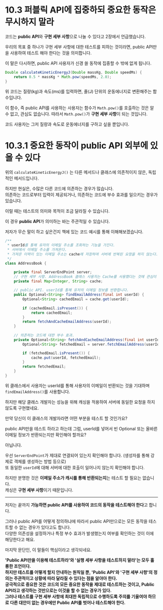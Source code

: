 # 10.3 퍼블릭 API에 집중하되 중요한 동작은 무시하지 말라

코드는 **public API**와 **구현 세부 사항**으로 나눌 수 있다고 2장에서 언급했습니다.

우리의 목표 중 하나가 구현 세부 사항에 대한 테스트를 피하는 것이라면, public API만을 사용하여 테스트 해야 한다는 것을 의미합니다.

이 말은 다시하면, public API 사용자가 신경 쓸 동작에 집중할 수 밖에 없게 됩니다.

```java
Double calculateKineticEnergyJ(Double massKg, Double speedMs) {
    return 0.5 * massKg * Math.pow(speedMs, 2.0);
}
```

위 코드는 질량(kg)과 속도(ms)를 입력하면, 줄(J) 단위의 운동에너지로 변환해주는 함수입니다.

이 함수, 즉 public API를 사용하는 사용자는 함수가 `Math.pow()`를 호출하는 것은 알 수 없고, 관심도 없습니다. 따라서 `Math.pow()`가 **구현 세부 사항**이 되는 것입니다.

코드 사용자는 그저 질량과 속도로 운동에너지를 구하고 싶을 뿐입니다.

# 10.3.1 중요한 동작이 public API 외부에 있을 수 있다

위의 `calculateKineticEnergyJ()` 는 다른 메서드나 클래스에 의존적이지 않은, 독립적인 메서드입니다.

하지만 현실은, 수많은 다른 코드에 의존하는 경우가 많습니다.<br>
의존하는 코드로부터 입력이 제공되거나, 의존하는 코드에 부수 효과를 일으키는 경우가 있습니다.

이럴 때는 테스트의 의미와 목적이 조금 달라질 수 있습니다.

이 경우 **public API**가 의미하는 바는 주관적일 수 있습니다.

저자가 무슨 말이 하고 싶은건지 책에 있는 코드 예시를 통해 이해해보겠습니다.

```java
/**
 * userId를 통해 유저의 이메일 주소를 조회하는 기능을 가진다.
 * 서버에서 이메일 주소를 가져온다.
 * 가져온 이력이 있는 이메일 주소는 cache에 저장하여 서버에 반복된 요청을 하지 않는다.
 */
class AddressBook {

    private final ServerEndPoint server;
    // 구현 세부 사항. AddressBook 클래스 사용자는 Cache를 사용했다는 것에 관심이 없습니다.
    private final Map<Integer, String> cache;
    
    // public API. userId를 통해 유저의 이메일 정보를 반환합니다.
    public Optional<String> findEmailAddress(final int userId) {
        Optional<String> cachedEmail = cache.get(userId);
        
        if (cachedEmail.isPresent()) {
            return cachedEmail;
        }
        return fetchAndCacheEmailAddress(userId);
    }
    
    // 의존하는 코드에 대한 부수 효과.
    private Optional<String> fetchAndCacheEmailAddress(final int userId) {
        Optional<String> fetchedEmail = server.fetchEmailAddress(userId); // 우선 설정이 되어 있어야 합니다.

        if (fetchedEmail.isPresent()) {
            cache.put(userId, fetchedEmail);
        }
        return fetchedEmail;
    }
}
```

위 클래스에서 사용자는 userId를 통해 사용자의 이메일이 반환되는 것을 기대하며 `findEmailAddress()`를 사용합니다.

하지만 해당 클래스 개발자는 성능을 위해 캐싱을 적용하여 서버에 동일한 요청을 하지 않도록 구현했네요.

만약 당신이 이 클래스의 개발자라면 어떤 부분을 테스트 할 것인가요?

public API만을 테스트 하라고 하는데 그럼, userId를 넣어서 빈 Optional 또는 올바른 이메일 정보가 반환되는지만 확인해야 할까요?

아닙니다.

우선 `ServerEndPoint`가 제대로 연결되어 있는지 확인해야 합니다. (생성자를 통해 강제로 객체를 생성하는 방법 등으로)<br>
또 동일한 `userId`에 대해 서버에 대한 호출이 일어나지 않는지 확인해야 합니다.

하지만 분명한 것은 **이메일 주소가 캐시를 통해 반환되는지**는 테스트 할 필요는 없습니다.<br>
캐싱은 **구현 세부 사항**이기 때문입니다.

---

저자는 끝까지 **가능하면 public API를 사용하여 코드의 동작을 테스트해야 한다**고 합니다.

그러나 public API를 어떻게 정의하냐에 따라서 public API만으로는 모든 동작을 테스트할 수 없는 경우가 있다고도 합니다.<br>
다양한 의존성을 설정하거나 특정 부수 효과가 발생했는지 여부를 확인하는 것이 이에 해당한다고 해요.

마지막 문단인, 이 말들이 핵심이라고 생각되네요.

**'Public API만을 이용해 테스트하라'와 '실행 세부 사항을 테스트하지 말라'는 모두 훌륭한 조언이다.<br>
하지만 테스트를 어떻게 할지 안내하는 원칙일 뿐, 'Public API'와 '구현 세부 사항'의 정의는 주관적이고 상황에 따라 달라질 수 있다는 점을 알야아 한다.<br>
궁극적으로 중요한 것은 코드의 모든 중요한 동작을 제대로 테스트하는 것이고, Public API라고 생각하는 것만으로는 이것을 할 수 없는 경우가 있다.<br>
그러나 테스트를 구현 세부 사항에 최대한 독립적으로 수행하도록 주의를 기울여야 하므로 다른 대안이 없는 경우에만 Public API를 벗어나 테스트해야 한다.** 
